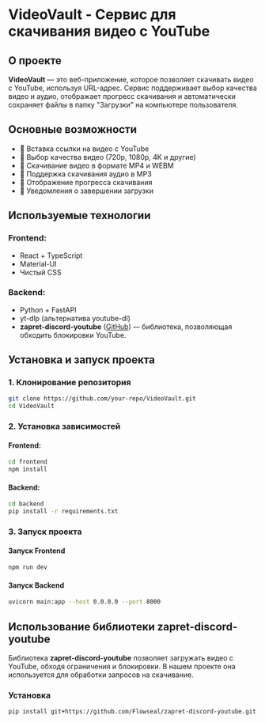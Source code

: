 # VideoVault - Сервис для скачивания видео с YouTube

## О проекте
**VideoVault** — это веб-приложение, которое позволяет скачивать видео с YouTube, используя URL-адрес. Сервис поддерживает выбор качества видео и аудио, отображает прогресс скачивания и автоматически сохраняет файлы в папку "Загрузки" на компьютере пользователя.

## Основные возможности
- 🔹 Вставка ссылки на видео с YouTube
- 🔹 Выбор качества видео (720p, 1080p, 4K и другие)
- 🔹 Скачивание видео в формате MP4 и WEBM
- 🔹 Поддержка скачивания аудио в MP3
- 🔹 Отображение прогресса скачивания
- 🔹 Уведомления о завершении загрузки

## Используемые технологии
### Frontend:
- React + TypeScript
- Material-UI
- Чистый CSS

### Backend:
- Python + FastAPI
- yt-dlp (альтернатива youtube-dl)
- **zapret-discord-youtube** ([GitHub](https://github.com/Flowseal/zapret-discord-youtube)) — библиотека, позволяющая обходить блокировки YouTube.

## Установка и запуск проекта

### 1. Клонирование репозитория
```sh
git clone https://github.com/your-repo/VideoVault.git
cd VideoVault
```

### 2. Установка зависимостей
#### Frontend:
```sh
cd frontend
npm install
```

#### Backend:
```sh
cd backend
pip install -r requirements.txt
```

### 3. Запуск проекта
#### Запуск Frontend
```sh
npm run dev
```

#### Запуск Backend
```sh
uvicorn main:app --host 0.0.0.0 --port 8000
```

## Использование библиотеки zapret-discord-youtube
Библиотека **zapret-discord-youtube** позволяет загружать видео с YouTube, обходя ограничения и блокировки. В нашем проекте она используется для обработки запросов на скачивание.

### Установка
```sh
pip install git+https://github.com/Flowseal/zapret-discord-youtube.git
```
